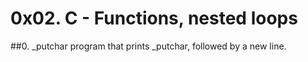 # 0x02. C - Functions, nested loops

##0. _putchar
program that prints _putchar, followed by a new line.

